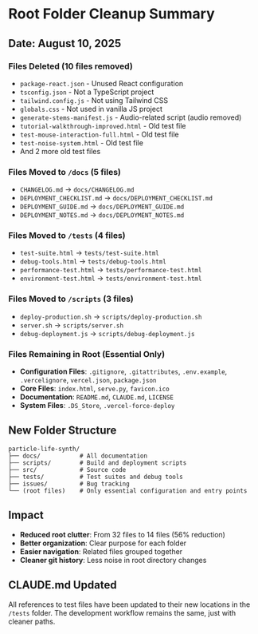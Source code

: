 # Root Folder Cleanup Summary

## Date: August 10, 2025

### Files Deleted (10 files removed)
- `package-react.json` - Unused React configuration
- `tsconfig.json` - Not a TypeScript project
- `tailwind.config.js` - Not using Tailwind CSS
- `globals.css` - Not used in vanilla JS project
- `generate-stems-manifest.js` - Audio-related script (audio removed)
- `tutorial-walkthrough-improved.html` - Old test file
- `test-mouse-interaction-full.html` - Old test file
- `test-noise-system.html` - Old test file
- And 2 more old test files

### Files Moved to `/docs` (5 files)
- `CHANGELOG.md` → `docs/CHANGELOG.md`
- `DEPLOYMENT_CHECKLIST.md` → `docs/DEPLOYMENT_CHECKLIST.md`
- `DEPLOYMENT_GUIDE.md` → `docs/DEPLOYMENT_GUIDE.md`
- `DEPLOYMENT_NOTES.md` → `docs/DEPLOYMENT_NOTES.md`

### Files Moved to `/tests` (4 files)
- `test-suite.html` → `tests/test-suite.html`
- `debug-tools.html` → `tests/debug-tools.html`
- `performance-test.html` → `tests/performance-test.html`
- `environment-test.html` → `tests/environment-test.html`

### Files Moved to `/scripts` (3 files)
- `deploy-production.sh` → `scripts/deploy-production.sh`
- `server.sh` → `scripts/server.sh`
- `debug-deployment.js` → `scripts/debug-deployment.js`

### Files Remaining in Root (Essential Only)
- **Configuration Files**: `.gitignore`, `.gitattributes`, `.env.example`, `.vercelignore`, `vercel.json`, `package.json`
- **Core Files**: `index.html`, `serve.py`, `favicon.ico`
- **Documentation**: `README.md`, `CLAUDE.md`, `LICENSE`
- **System Files**: `.DS_Store`, `.vercel-force-deploy`

## New Folder Structure

```
particle-life-synth/
├── docs/           # All documentation
├── scripts/        # Build and deployment scripts
├── src/            # Source code
├── tests/          # Test suites and debug tools
├── issues/         # Bug tracking
└── (root files)    # Only essential configuration and entry points
```

## Impact

- **Reduced root clutter**: From 32 files to 14 files (56% reduction)
- **Better organization**: Clear purpose for each folder
- **Easier navigation**: Related files grouped together
- **Cleaner git history**: Less noise in root directory changes

## CLAUDE.md Updated

All references to test files have been updated to their new locations in the `/tests` folder. The development workflow remains the same, just with cleaner paths.